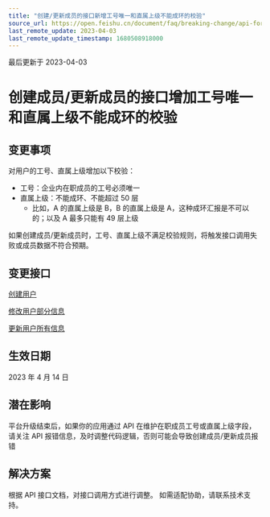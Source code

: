 ```yaml
---
title: "创建/更新成员的接口新增工号唯一和直属上级不能成环的校验"
source_url: https://open.feishu.cn/document/faq/breaking-change/api-for-creating-or-updating-members-adds-validation
last_remote_update: 2023-04-03
last_remote_update_timestamp: 1680508918000
---
```

最后更新于 2023-04-03

# 创建成员/更新成员的接口增加工号唯一和直属上级不能成环的校验

## 变更事项

对用户的工号、直属上级增加以下校验：
- 工号：企业内在职成员的工号必须唯一
- 直属上级：不能成环、不能超过 50 层
  - 比如，A 的直属上级是 B，B 的直属上级是 A，这种成环汇报是不可以的；以及 A 最多只能有 49 层上级

如果创建成员/更新成员时，工号、直属上级不满足校验规则，将触发接口调用失败或成员数据不符合预期。

## **变更接口**
[创建用户](https://open.feishu.cn/document/uAjLw4CM/ukTMukTMukTM/reference/contact-v3/user/create)

[修改用户部分信息](https://open.feishu.cn/document/uAjLw4CM/ukTMukTMukTM/reference/contact-v3/user/patch)

[更新用户所有信息](https://open.feishu.cn/document/uAjLw4CM/ukTMukTMukTM/reference/contact-v3/user/update)

## 生效日期
2023 年 4 月 14 日

## 潜在影响
平台升级结束后，如果你的应用通过 API 在维护在职成员工号或直属上级字段，请关注 API 报错信息，及时调整代码逻辑，否则可能会导致创建成员/更新成员报错

## 解决方案
根据 API 接口文档，对接口调用方式进行调整。
如需适配协助，请联系技术支持。
